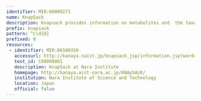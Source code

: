 ```yaml
---
identifier: MIR:00000271
name: KnapSack
description: Knapsack provides information on metabolites and  the taxonomic class with which they are associated.
prefix: knapsack
pattern: ^C\d{8}
prefixed: 0
resources:
 - identifier: MIR:00100350
   accessurl: http://kanaya.naist.jp/knapsack_jsp/information.jsp?word=${id}
   test_id: C00000001
   description: KnapSack at Nara Institute
   homepage: http://kanaya.aist-nara.ac.jp/KNApSAcK/
   institution: Nara Institute of Science and Technology
   location: Japan
   official: false
---
```

